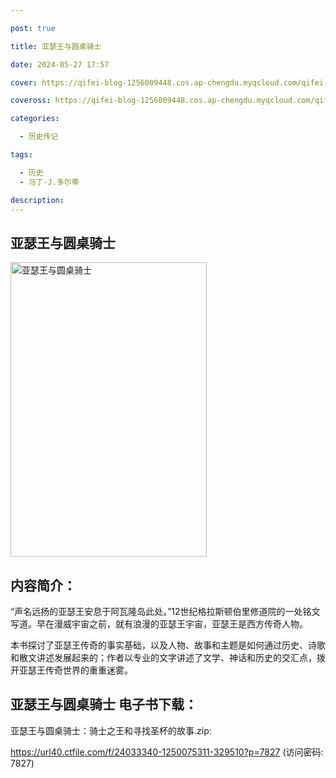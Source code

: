 ```yaml
---

post: true

title: 亚瑟王与圆桌骑士

date: 2024-05-27 17:57

cover: https://qifei-blog-1256009448.cos.ap-chengdu.myqcloud.com/qifei-blog/660d41fe9f345e8d038802b1.jpg

coveross: https://qifei-blog-1256009448.cos.ap-chengdu.myqcloud.com/qifei-blog/660d41fe9f345e8d038802b1.jpg

categories:

  - 历史传记

tags:

  - 历史
  - 马丁·J.多尔蒂

description:
---
```


## 亚瑟王与圆桌骑士
<img alt="亚瑟王与圆桌骑士 " class="aligncenter loaded" data-was-processed="true" decoding="async" fetchpriority="high" height="471" src="https://qifei-blog-1256009448.cos.ap-chengdu.myqcloud.com/qifei-blog/660d41fe9f345e8d038802b1.jpg " style="cursor: zoom-in;" width="314"/>

## 内容简介：

“声名远扬的亚瑟王安息于阿瓦隆岛此处。”12世纪格拉斯顿伯里修道院的一处铭文写道。早在漫威宇宙之前，就有浪漫的亚瑟王宇宙，亚瑟王是西方传奇人物。

本书探讨了亚瑟王传奇的事实基础，以及人物、故事和主题是如何通过历史、诗歌和散文讲述发展起来的；作者以专业的文字讲述了文学、神话和历史的交汇点，拨开亚瑟王传奇世界的重重迷雾。

## 亚瑟王与圆桌骑士 电子书下载：



亚瑟王与圆桌骑士：骑士之王和寻找圣杯的故事.zip: 

https://url40.ctfile.com/f/24033340-1250075311-329510?p=7827 (访问密码: 7827)
